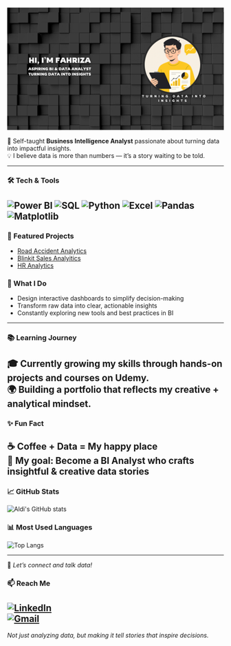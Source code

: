 <p align="center">
  <img src="https://github.com/aldifahriza/aldifahriza/blob/main/Black%20White%20Modern%20Financial%20Content%20YouTube%20Banner.png" />
</p>

🚀 Self-taught **Business Intelligence Analyst** passionate about turning data into impactful insights.  
💡 I believe data is more than numbers — it’s a story waiting to be told.  

---

### 🛠 Tech & Tools
![Power BI](https://img.shields.io/badge/PowerBI-F2C811?style=for-the-badge&logo=Power%20BI&logoColor=black) 
![SQL](https://img.shields.io/badge/SQL-025E8C?style=for-the-badge&logo=database&logoColor=white) 
![Python](https://img.shields.io/badge/Python-3776AB?style=for-the-badge&logo=python&logoColor=white) 
![Excel](https://img.shields.io/badge/Excel-217346?style=for-the-badge&logo=microsoft-excel&logoColor=white) 
![Pandas](https://img.shields.io/badge/Pandas-150458?style=for-the-badge&logo=pandas&logoColor=white) 
![Matplotlib](https://img.shields.io/badge/Matplotlib-003B57?style=for-the-badge&logo=plotly&logoColor=white)
---
### 📂 Featured Projects
- [Road Accident Analytics](https://github.com/aldifahriza/road-accident-analytics)
-  [Blinkit Sales Analyitics](https://github.com/aldifahriza/blinkit-sales-analysis)      
- [HR Analytics](https://github.com/aldifahriza/road-accident-analytics)
### 🌟 What I Do
- Design interactive dashboards to simplify decision-making  
- Transform raw data into clear, actionable insights  
- Constantly exploring new tools and best practices in BI  

---

### 📚 Learning Journey
🎓 Currently growing my skills through hands-on projects and courses on Udemy.  
🌍 Building a portfolio that reflects my creative + analytical mindset.  
---
### ✨ Fun Fact
☕ Coffee + Data = My happy place  
🎯 My goal: Become a BI Analyst who crafts **insightful & creative data stories**  
---

### 📈 GitHub Stats
![Aldi's GitHub stats](https://github-readme-stats.vercel.app/api?username=aldifahriza&show_icons=true&theme=radical)  

### 📊 Most Used Languages
![Top Langs](https://github-readme-stats.vercel.app/api/top-langs/?username=aldifahriza&layout=compact&theme=radical)  

---

💌 *Let’s connect and talk data!*  
### 📫 Reach Me
[![LinkedIn](https://img.shields.io/badge/LinkedIn-blue?style=for-the-badge&logo=linkedin)](https://www.linkedin.com/in/fahriza-haldi-b72168373/)  
[![Gmail](https://img.shields.io/badge/Email-D14836?style=for-the-badge&logo=gmail&logoColor=white)](mailto:fahrizahaldi52@gmail.com)
---
*Not just analyzing data, but making it tell stories that inspire decisions.*

